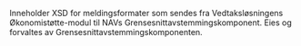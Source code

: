 Inneholder XSD for meldingsformater som sendes fra Vedtaksløsningens Økonomistøtte-modul til NAVs Grensesnittavstemmingskomponent. Eies og forvaltes av Grensesnittavstemmingskomponenten.
